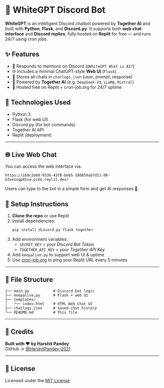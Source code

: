 
# 🤖 WhiteGPT Discord Bot

**WhiteGPT** is an intelligent Discord chatbot powered by **Together AI** and built with **Python**, **Flask**, and **Discord.py**. It supports both **web chat interface** and **Discord replies**, fully hosted on **Replit** for free — and runs 24/7 using cron jobs.


## ✨ Features

- 🤖 Responds to mentions on Discord (`@WhiteGPT What is AI?`)
- 🌐 Includes a minimal ChatGPT-style **Web UI** (`Flask`)
- 💾 Stores all chats in `chatlogs.json` (user, prompt, response)
- 🔗 Powered by **Together AI** (e.g. `DeepSeek-V3`, `LLaMA`, `Mixtral`)
- 🚀 Hosted free on Replit + cron-job.org for 24/7 uptime


## 🔧 Technologies Used

- Python 3
- Flask (for web UI)
- Discord.py (for bot commands)
- Together AI API
- Replit (deployment)

---

## 🌐 Live Web Chat

You can access the web interface via:

```
https://168c2e60-9336-43f8-beb5-180859ab7d21-00-b3vesoqp8txa.pike.replit.dev/
```

Users can type to the bot in a simple form and get AI responses 🤖.



## 💬 Setup Instructions

1. **Clone the repo** or use Replit
2. Install dependencies:
   ```bash
   pip install discord.py flask together
   ```
3. Add environment variables:
   - `SECRET_KEY` = *your Discord Bot Token*
   - `TOGETHER_API_KEY` = *your Together API Key*
4. Add `keepalive.py` to support web UI & uptime
5. Use [cron-job.org](https://cron-job.org) to ping your Replit URL every 5 minutes

---

## 📁 File Structure

```
├── main.py           # Discord bot logic
├── keepalive.py      # Flask + web UI
├── templates/
│   └── index.html    # HTML Web Chat UI
├── chatlogs.json     # Saved chat history
└── README.md         # This file
```

---

## 🚀 Credits

**Built with ❤️ by Harshit Pandey**  
GitHub → [@HarshitPandey-2021](https://github.com/HarshitPandey-2021)

---

## 🪪 License

Licensed under the [MIT License](LICENSE)
